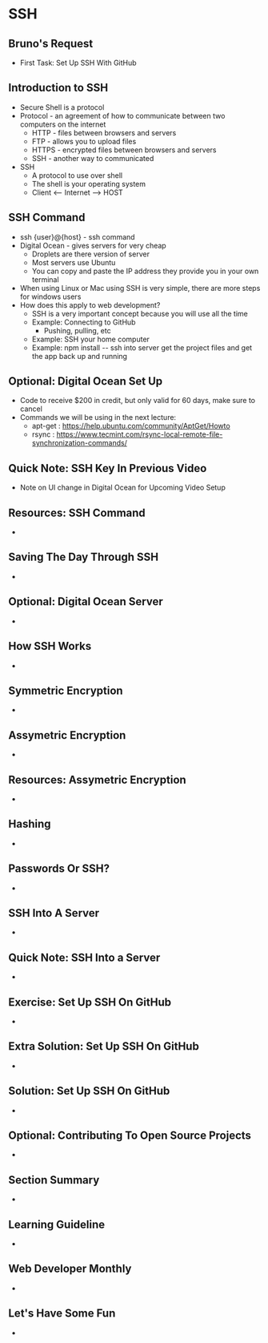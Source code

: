 # SSH 

## Bruno's Request 
- First Task: Set Up SSH With GitHub 

## Introduction to SSH 
- Secure Shell is a protocol 
- Protocol - an agreement of how to communicate between two computers on the internet 
  - HTTP - files between browsers and servers
  - FTP - allows you to upload files 
  - HTTPS - encrypted files between browsers and servers 
  - SSH - another way to communicated 
- SSH 
  - A protocol to use over shell 
  - The shell is your operating system 
  - Client <-- Internet  --> HOST 

## SSH Command 
- ssh {user}@{host} - ssh command 
- Digital Ocean - gives servers for very cheap 
  - Droplets are there version of server 
  - Most servers use Ubuntu 
  - You can copy and paste the IP address they provide you in your own terminal 
- When using Linux or Mac using SSH is very simple, there are more steps for windows users 
- How does this apply to web development? 
  - SSH is a very important concept because you will use all the time 
  - Example: Connecting to GitHub 
    - Pushing, pulling, etc 
  - Example: SSH your home computer 
  - Example: npm install -- ssh into server get the project files and get the app back up and running 

## Optional: Digital Ocean Set Up 
- Code to receive $200 in credit, but only valid for 60 days, make sure to cancel 
- Commands we will be using in the next lecture: 
  - apt-get : https://help.ubuntu.com/community/AptGet/Howto 
  - rsync : https://www.tecmint.com/rsync-local-remote-file-synchronization-commands/ 

## Quick Note: SSH Key In Previous Video 
- Note on UI change in Digital Ocean for Upcoming Video Setup 

## Resources: SSH Command 
- 

## Saving The Day Through SSH 
- 

## Optional: Digital Ocean Server
-  

## How SSH Works
- 

## Symmetric Encryption 
- 

## Assymetric Encryption 
- 

## Resources: Assymetric Encryption 
- 

## Hashing 
- 

## Passwords Or SSH? 
- 

## SSH Into A Server 
- 

## Quick Note: SSH Into a Server 
- 

## Exercise: Set Up SSH On GitHub 
- 

## Extra Solution: Set Up SSH On GitHub 
- 

## Solution: Set Up SSH On GitHub 
- 

## Optional: Contributing To Open Source Projects
- 

## Section Summary 
- 

## Learning Guideline 
- 

## Web Developer Monthly 
- 

## Let's Have Some Fun 
- 